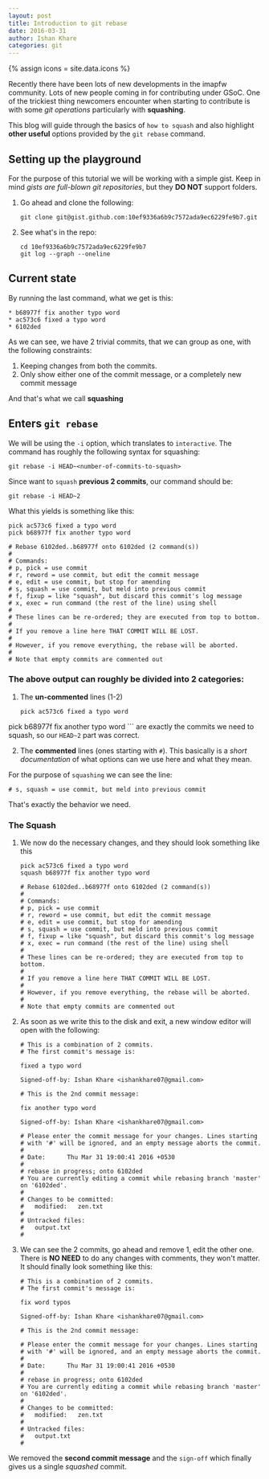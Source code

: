 ```yaml
---
layout: post
title: Introduction to git rebase
date: 2016-03-31
author: Ishan Khare
categories: git
---
```


{% assign icons = site.data.icons %}

Recently there have been lots of new developments in the imapfw community. Lots of new people coming in for contributing under GSoC. One of the trickiest thing newcomers encounter when starting to contribute is with some *git operations* particularly with **squashing**.

This blog will guide through the basics of `how to squash` and also highlight **other useful** options provided by the `git rebase` command.

## Setting up the playground
For the purpose of this tutorial we will be working with a simple gist. Keep in mind *gists are full-blown git repositories*, but they **DO NOT** support folders.

1. Go ahead and clone the following:  
    ```shell
    git clone git@gist.github.com:10ef9336a6b9c7572ada9ec6229fe9b7.git
    ```

2. See what's in the repo:
    ```shell
    cd 10ef9336a6b9c7572ada9ec6229fe9b7
    git log --graph --oneline
    ```

## Current state
By running the last command, what we get is this:
```
* b68977f fix another typo word
* ac573c6 fixed a typo word
* 6102ded
```

As we can see, we have 2 trivial commits, that we can group as one, with the following constraints:

1. Keeping changes from both the commits.
2. Only show either one of the commit message, or a completely new commit message

And that's what we call __squashing__

## Enters `git rebase`
We will be using the `-i` option, which translates to `interactive`. The command has roughly the following syntax for squashing:
```shell
git rebase -i HEAD~<number-of-commits-to-squash>
```
Since want to `squash` __previous 2 commits__, our command should be:

```shell
git rebase -i HEAD~2
```
What this yields is something like this:
```
pick ac573c6 fixed a typo word
pick b68977f fix another typo word

# Rebase 6102ded..b68977f onto 6102ded (2 command(s))
#
# Commands:
# p, pick = use commit
# r, reword = use commit, but edit the commit message
# e, edit = use commit, but stop for amending
# s, squash = use commit, but meld into previous commit
# f, fixup = like "squash", but discard this commit's log message
# x, exec = run command (the rest of the line) using shell
#
# These lines can be re-ordered; they are executed from top to bottom.
#
# If you remove a line here THAT COMMIT WILL BE LOST.
#
# However, if you remove everything, the rebase will be aborted.
#
# Note that empty commits are commented out

```

### The above output can roughly be divided into 2 categories:
1. The __un-commented__ lines (1-2)
    ```shell
    pick ac573c6 fixed a typo word
pick b68977f fix another typo word
    ```
are exactly the commits we need to squash, so our `HEAD~2` part was correct.

2. The __commented__ lines (ones starting with `#`). This basically is a _short documentation_ of what options can we use here and what they mean.

For the purpose of `squashing` we can see the line:
```
# s, squash = use commit, but meld into previous commit
```

That's exactly the behavior we need.

### The Squash

1. We now do the necessary changes, and they should look something like this  
    ```shell
    pick ac573c6 fixed a typo word
    squash b68977f fix another typo word

    # Rebase 6102ded..b68977f onto 6102ded (2 command(s))
    #
    # Commands:
    # p, pick = use commit
    # r, reword = use commit, but edit the commit message
    # e, edit = use commit, but stop for amending
    # s, squash = use commit, but meld into previous commit
    # f, fixup = like "squash", but discard this commit's log message
    # x, exec = run command (the rest of the line) using shell
    #
    # These lines can be re-ordered; they are executed from top to bottom.
    #
    # If you remove a line here THAT COMMIT WILL BE LOST.
    #
    # However, if you remove everything, the rebase will be aborted.
    #
    # Note that empty commits are commented out
    ```

2. As soon as we write this to the disk and exit, a new window editor will open with the following:  
    ```shell
    # This is a combination of 2 commits.
    # The first commit's message is:

    fixed a typo word

    Signed-off-by: Ishan Khare <ishankhare07@gmail.com>

    # This is the 2nd commit message:

    fix another typo word

    Signed-off-by: Ishan Khare <ishankhare07@gmail.com>

    # Please enter the commit message for your changes. Lines starting
    # with '#' will be ignored, and an empty message aborts the commit.
    #
    # Date:      Thu Mar 31 19:00:41 2016 +0530
    #
    # rebase in progress; onto 6102ded
    # You are currently editing a commit while rebasing branch 'master' on '6102ded'.
    #
    # Changes to be committed:
    #	modified:   zen.txt
    #
    # Untracked files:
    #	output.txt
    #
    ```

3. We can see the 2 commits, go ahead and remove 1, edit the other one. There is __NO NEED__ to do any changes with comments, they won't matter. It should finally look something like this:  
    ```shell
    # This is a combination of 2 commits.
    # The first commit's message is:

    fix word typos

    Signed-off-by: Ishan Khare <ishankhare07@gmail.com>

    # This is the 2nd commit message:

    # Please enter the commit message for your changes. Lines starting
    # with '#' will be ignored, and an empty message aborts the commit.
    #
    # Date:      Thu Mar 31 19:00:41 2016 +0530
    #
    # rebase in progress; onto 6102ded
    # You are currently editing a commit while rebasing branch 'master' on '6102ded'.
    #
    # Changes to be committed:
    #	modified:   zen.txt
    #
    # Untracked files:
    #	output.txt
    #
    ```

We removed the __second commit message__ and the `sign-off` which finally gives us a single _squashed_ commit.
